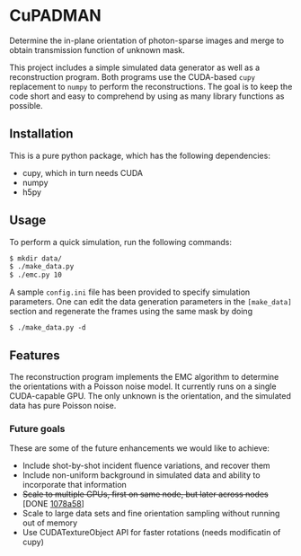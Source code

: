 # CuPADMAN
Determine the in-plane orientation of photon-sparse images and merge to obtain transmission function of unknown mask.

This project includes a simple simulated data generator as well as a reconstruction program. Both programs use the CUDA-based `cupy` replacement to `numpy` to perform the reconstructions. The goal is to keep the code short and easy to comprehend by using as many library functions as possible.

## Installation
This is a pure python package, which has the following dependencies:
 * cupy, which in turn needs CUDA
 * numpy
 * h5py

## Usage
To perform a quick simulation, run the following commands:
```sh
$ mkdir data/
$ ./make_data.py
$ ./emc.py 10
```

A sample `config.ini` file has been provided to specify simulation parameters. One can edit the data generation parameters in the `[make_data]` section and regenerate the frames using the same mask by doing 
```
$ ./make_data.py -d
```

## Features
The reconstruction program implements the EMC algorithm to determine the orientations with a Poisson noise model. It currently runs on a single CUDA-capable GPU. The only unknown is the orientation, and the simulated data has pure Poisson noise.

### Future goals
These are some of the future enhancements we would like to achieve:
 * Include shot-by-shot incident fluence variations, and recover them
 * Include non-uniform background in simulated data and ability to incorporate that information
 * ~~Scale to multiple GPUs, first on same node, but later across nodes~~ [DONE [1078a58](https://github.com/kartikayyer/CuPADMAN/commit/1078a58f9ba1cdc48f816a5606c5f56c5b9ce52a)]
 * Scale to large data sets and fine orientation sampling without running out of memory
 * Use CUDATextureObject API for faster rotations (needs modificatin of cupy)
